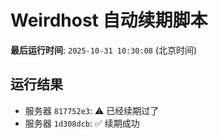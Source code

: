 # Weirdhost 自动续期脚本

**最后运行时间**: `2025-10-31 10:30:08` (北京时间)

## 运行结果

- 服务器 `817752e3`: ⚠️ 已经续期过了
- 服务器 `1d308dcb`: ✅ 续期成功
